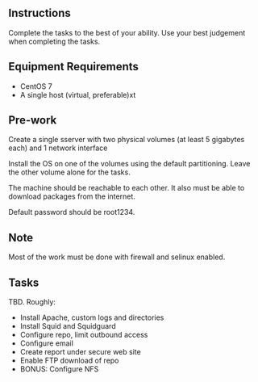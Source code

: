 ## Instructions

Complete the tasks to the best of your ability. Use your best judgement when completing the tasks.

## Equipment Requirements

- CentOS 7
- A single host (virtual, preferable)xt

## Pre-work

Create a single sserver with two physical volumes (at least 5 gigabytes each) and 1 network interface

Install the OS on one of the volumes using the default partitioning. Leave the other volume alone for the tasks.

The machine should be reachable to each other. It also must be able to download packages from the internet.

Default password should be root1234.

## Note

Most of the work must be done with firewall and selinux enabled.	

## Tasks

TBD. Roughly:

- Install Apache, custom logs and directories
- Install Squid and Squidguard
- Configure repo, limit outbound access
- Configure email
- Create report under secure web site
- Enable FTP download of repo
- BONUS: Configure NFS
